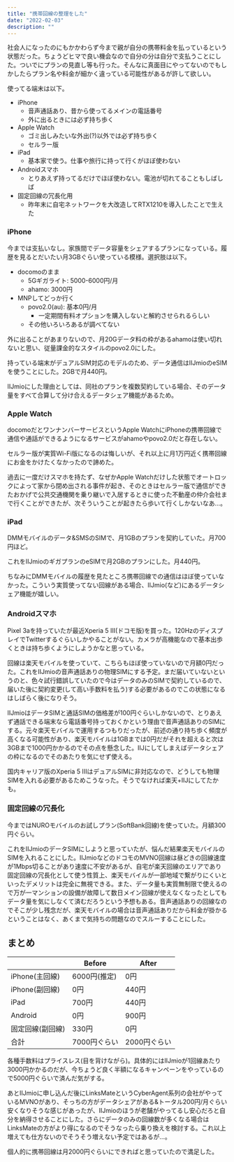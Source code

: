 ```yaml
---
title: "携帯回線の整理をした"
date: "2022-02-03"
description: ""
---
```


社会人になったのにもかかわらず今まで親が自分の携帯料金を払っているという状態だった。ちょうどヒマで良い機会なので自分の分は自分で支払うことにした。ついでにプランの見直し等も行った。そんなに真面目にやってないのでもしかしたらプラン名や料金が細かく違っている可能性があるが許して欲しい。

使ってる端末は以下。

- iPhone
  - 音声通話あり、昔から使ってるメインの電話番号
  - 外に出るときには必ず持ち歩く
- Apple Watch
  - ゴミ出しみたいな外出(?)以外では必ず持ち歩く
  - セルラー版
- iPad
  - 基本家で使う。仕事や旅行に持って行くがほぼ使わない
- Androidスマホ
  - とりあえず持ってるだけでほぼ使わない。電池が切れてることもしばしば
- 固定回線の冗長化用
  - 昨年末に自宅ネットワークを大改造してRTX1210を導入したことで生えた

### iPhone

今までは支払いなし。家族間でデータ容量をシェアするプランになっている。履歴を見るとだいたい月3GBぐらい使っている模様。選択肢は以下。

- docomoのまま
  - 5Gギガライト: 5000-6000円/月
  - ahamo: 3000円
- MNPしてどっか行く
  - povo2.0(au): 基本0円/月
    - 一定期間有料オプションを購入しないと解約させられるらしい
  - その他いろいろあるが調べてない

外に出ることがあまりないので、月20Gデータ料の枠があるahamoは使い切れないと思い、従量課金的なスタイルのpovo2.0にした。

持っている端末がデュアルSIM対応のモデルのため、データ通信はIIJmioのeSIMを使うことにした。2GBで月440円。

IIJmioにした理由としては、同社のプランを複数契約している場合、そのデータ量をすべて合算して分け合えるデータシェア機能があるため。

### Apple Watch

docomoだとワンナンバーサービスというApple WatchにiPhoneの携帯回線で通信や通話ができるようになるサービスがahamoやpovo2.0だと存在しない。

セルラー版が実質Wi-Fi版になるのは悔しいが、それ以上に月1万円近く携帯回線にお金をかけたくなかったので諦めた。

過去に一度だけスマホを持たず、なぜかApple Watchだけした状態でオートロックによって家から閉め出される事件が起き、そのときはセルラー版で通信ができたおかげで公共交通機関を乗り継いで入居するときに使った不動産の仲介会社まで行くことができたが、次そういうことが起きたら歩いて行くしかないなあ…。

### iPad

DMMモバイルのデータ&SMSのSIMで、月1GBのプランを契約していた。月700円ほど。

これをIIJmioのギガプランのeSIMで月2GBのプランにした。月440円。

ちなみにDMMモバイルの履歴を見たところ携帯回線での通信はほぼ使っていなかった。こういう実質使ってない回線がある場合、IIJmio(など)にあるデータシェア機能が嬉しい。

### Androidスマホ

Pixel 3aを持っていたが最近Xperia 5 III(ドコモ版)を買った。120HzのディスプレイでTwitterするぐらいしかやることがない。カメラが高機能なので基本出歩くときは持ち歩くようにしようかなと思っている。

回線は楽天モバイルを使っていて、こちらもほぼ使っていないので月額0円だった。これをIIJmioの音声通話ありの物理SIMにする予定。まだ届いていないというのと、色々試行錯誤していたので今はデータのみのSIMで契約しているので、届いた後に契約変更(して高い手数料を払う)する必要があるのでこの状態になるはしばらく後になりそう。

IIJmioはデータSIMと通話SIMの価格差が100円ぐらいしかないので、とりあえず通話できる端末なら電話番号持っておくかという理由で音声通話ありのSIMにする。元々楽天モバイルで運用するつもりだったが、前述の通り持ち歩く頻度が高くなる可能性があり、楽天モバイルは1GBまでは0円だがそれを超えると次は3GBまで1000円かかるのでその点を懸念した。IIJにしてしまえばデータシェアの枠になるのでそのあたりを気にせず使える。

国内キャリア版のXperia 5 IIIはデュアルSIMに非対応なので、どうしても物理SIMを入れる必要があるためこうなった。そうでなければ楽天+IIJにしてたかも。

### 固定回線の冗長化

今まではNUROモバイルのお試しプラン(SoftBank回線)を使っていた。月額300円ぐらい。

これをIIJmioのデータSIMにしようと思っていたが、悩んだ結果楽天モバイルのSIMを入れることにした。IIJmioなどのドコモのMVNO回線は昼どきの回線速度が1Mbps切ることがあり速度に不安があるが、自宅が楽天回線のエリアであり固定回線の冗長化として使う性質上、楽天モバイルが一部地域で繋がりにくいといったデメリットは完全に無視できる。また、データ量も実質無制限で使えるので万が一マンションの設備が故障して数日メイン回線が使えなくなったとしてもデータ量を気にしなくて済むだろうという予想もある。音声通話ありの回線なのでそこが少し残念だが、楽天モバイルの場合は音声通話ありだから料金が掛かるということはなく、あくまで気持ちの問題なのでスルーすることにした。

## まとめ

|                  | Before       | After        | 
| ---------------- | ------------ | ------------ | 
| iPhone(主回線)   | 6000円(推定) | 0円          | 
| iPhone(副回線)   | 0円          | 440円        | 
| iPad             | 700円        | 440円        | 
| Android          | 0円          | 900円        | 
| 固定回線(副回線) | 330円        | 0円          | 
| 合計             | 7000円ぐらい | 2000円ぐらい | 

各種手数料はプライスレス(目を背けながら)。具体的にはIIJmioが1回線あたり3000円かかるのだが、今ちょうど良く半額になるキャンペーンをやっているので5000円ぐらいで済んだ気がする。

あとIIJmioに申し込んだ後にLinksMateというCyberAgent系列の会社がやっているMVNOがあり、そっちの方がデータシェアがある&トータル200円/月ぐらい安くなりそうな感じがあったが、IIJmioのほうが老舗がやってるし安心だろと自分を納得させることにした。さらにデータのみの回線数が多くなる場合はLinksMateの方がより得になるのでそうなったら乗り換えを検討する。これ以上増えても仕方ないのでそうそう増えない予定ではあるが…。

個人的に携帯回線は月2000円ぐらいにできればと思っていたので満足した。
